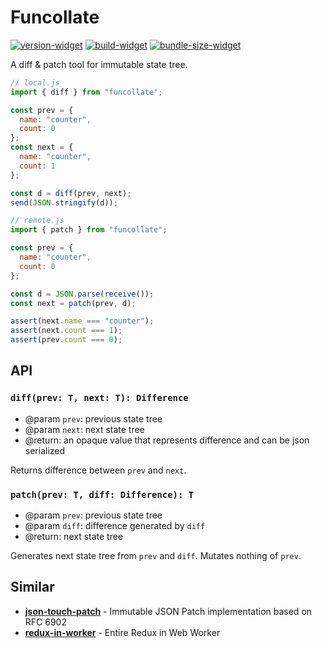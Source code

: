 # Funcollate

[![version-widget]][npm]
[![build-widget]][build]
[![bundle-size-widget]][bundlephobia]

A diff & patch tool for immutable state tree.

```javascript
// local.js
import { diff } from "funcollate";

const prev = {
  name: "counter",
  count: 0
};
const next = {
  name: "counter",
  count: 1
};

const d = diff(prev, next);
send(JSON.stringify(d));

// remote.js
import { patch } from "funcollate";

const prev = {
  name: "counter",
  count: 0
};

const d = JSON.parse(receive());
const next = patch(prev, d);

assert(next.name === "counter");
assert(next.count === 1);
assert(prev.count === 0);
```

## API

### `diff(prev: T, next: T): Difference`

- @param `prev`: previous state tree
- @param `next`: next state tree
- @return: an opaque value that represents difference and can be json serialized

Returns difference between `prev` and `next`.

### `patch(prev: T, diff: Difference): T`

- @param `prev`: previous state tree
- @param `diff`: difference generated by `diff`
- @return: next state tree

Generates next state tree from `prev` and `diff`.
Mutates nothing of `prev`.

## Similar

- [**json-touch-patch**](https://github.com/mohayonao/json-touch-patch) - Immutable JSON Patch implementation based on RFC 6902
- [**redux-in-worker**](https://github.com/dai-shi/redux-in-worker) - Entire Redux in Web Worker

[version-widget]: https://img.shields.io/npm/v/funcollate
[build-widget]: https://img.shields.io/github/workflow/status/KoharaKazuya/worker-first-architecture-tools/Build
[bundle-size-widget]: https://img.shields.io/bundlephobia/minzip/funcollate?label=minified%20size
[npm]: https://www.npmjs.com/package/funcollate
[build]: https://github.com/KoharaKazuya/worker-first-architecture-tools/actions?query=workflow%3ABuild
[bundlephobia]: https://bundlephobia.com/result?p=funcollate
